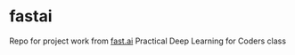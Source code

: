 # fastai
Repo for project work from [fast.ai](https://www.fast.ai) Practical Deep Learning for Coders class


